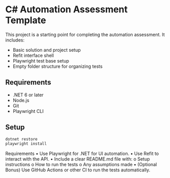 # C# Automation Assessment Template

This project is a starting point for completing the automation assessment. It includes:

- Basic solution and project setup
- Refit interface shell
- Playwright test base setup
- Empty folder structure for organizing tests

## Requirements

- .NET 6 or later
- Node.js
- Git
- Playwright CLI

## Setup

```bash
dotnet restore
playwright install
```

Requirements
•	Use Playwright for .NET for UI automation.
•	Use Refit to interact with the API.
•	Include a clear README.md file with:
o	Setup instructions
o	How to run the tests
o	Any assumptions made
•	(Optional Bonus) Use GitHub Actions or other CI to run the tests automatically.


